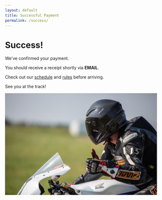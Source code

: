 ```yaml
---
layout: default
title: Successful Payment
permalink: /success/
---
```


# Success!

We've confirmed your payment.

You should receive a receipt shortly via **EMAIL**.

Check out our [schedule](https://kwsportracing.ca/dates) and [rules](https://kwsportracing.ca/rules/) before arriving.

See you at the track!

![faq](/img/faq.jpg)
